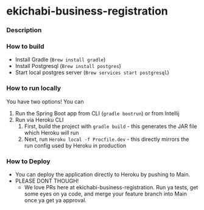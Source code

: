 # ekichabi-business-registration

### Description

### How to build

- Install Gradle (`Brew install gradle`)
- Install Postgresql (`Brew install postgres`)
- Start local postgres server (`Brew services start postgresql`)

### How to run locally
You have two options! You can
1. Run the Spring Boot app from CLI (`gradle bootrun`) or from Intellij
2. Run via Heroku CLI
   1. First, build the project with `gradle build` - this generates the JAR file which Heroku will run
   2. Next, run `Heroku local -f Procfile.dev` - this directly mirrors the run config used by Heroku in production


### How to Deploy
- You can deploy the application directly to Heroku by pushing to Main.
- PLEASE DONT THOUGH! 
   - We love PRs here at ekichabi-business-registration. Run ya tests, get some eyes on ya code, and merge your feature branch into Main once ya get ya approval.
